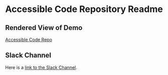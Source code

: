 # Accessible Code Repository Readme

## Rendered View of Demo
[Accessible Code Repo](https://benetech.github.io/DIAGRAM-Code-Sprint-2018/Projects/Accessible-Code-Repo/)

##  Slack Channel
Here is a [link to the Slack Channel](https://diagram2018codesprint.slack.com/messages/CAQT4NDK6).
